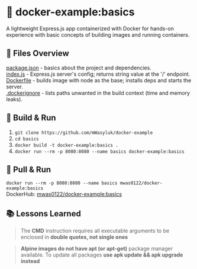 # 📘 docker-example:basics
A lightweight Express.js app containerized with Docker for hands-on experience with basic concepts of building images and running containers.

## 📁 Files Overview
[package.json](./package.json) - basics about the project and dependencies. \
[index.js](./index.js) - Express.js server's config; returns string value at the '/' endpoint.\
[Dockerfile](./Dockerfile) - builds image with node as the base; installs deps and starts the server.\
[.dockerignore](./.dockerignore) - lists paths unwanted in the build context (time and memory leaks).

## 🔨 Build & Run
1. ```git clone https://github.com/mWasyluk/docker-example```
2. ```cd basics```
3. ```docker build -t docker-example:basics .```
4. ```docker run --rm -p 8080:8080 --name basics docker-example:basics```

## 🚀 Pull & Run
```docker run --rm -p 8080:8080 --name basics mwas0122/docker-example:basics```\
DockerHub: [mwas0122/docker-example:basics](https://hub.docker.com/layers/mwas0122/docker-example/basics/images/sha256-71767b34a8259e5ee5eba40a18289858bbc333a510f5a4a7d29f83a2df4caa38)

## 📚 Lessons Learned
> The **CMD** instruction requires all executable arguments to be enclosed in **double quotes, not single ones**

> **Alpine images do not have apt (or apt-get)** package manager available. To update all packages **use apk update && apk upgrade instead**
